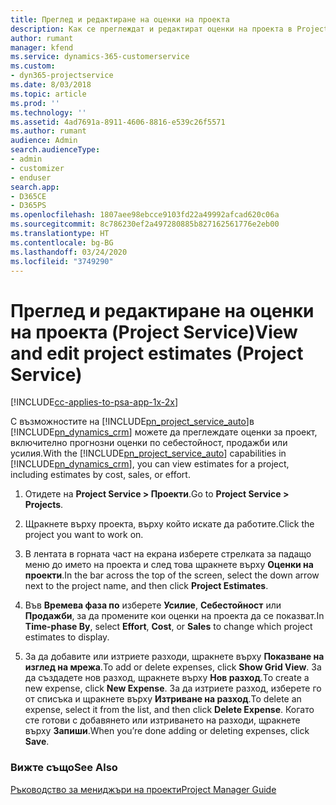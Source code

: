 ```yaml
---
title: Преглед и редактиране на оценки на проекта
description: Как се преглеждат и редактират оценки на проекта в Project Service
author: rumant
manager: kfend
ms.service: dynamics-365-customerservice
ms.custom:
- dyn365-projectservice
ms.date: 8/03/2018
ms.topic: article
ms.prod: ''
ms.technology: ''
ms.assetid: 4ad7691a-8911-4606-8816-e539c26f5571
ms.author: rumant
audience: Admin
search.audienceType:
- admin
- customizer
- enduser
search.app:
- D365CE
- D365PS
ms.openlocfilehash: 1807aee98ebcce9103fd22a49992afcad620c06a
ms.sourcegitcommit: 8c786230ef2a497280885b827162561776e2eb00
ms.translationtype: HT
ms.contentlocale: bg-BG
ms.lasthandoff: 03/24/2020
ms.locfileid: "3749290"
---
```

# <a name="view-and-edit-project-estimates-project-service"></a><span data-ttu-id="cb5f0-103">Преглед и редактиране на оценки на проекта (Project Service)</span><span class="sxs-lookup"><span data-stu-id="cb5f0-103">View and edit project estimates (Project Service)</span></span>

[!INCLUDE[cc-applies-to-psa-app-1x-2x](../includes/cc-applies-to-psa-app-1x-2x.md)]

<span data-ttu-id="cb5f0-104">С възможностите на [!INCLUDE[pn_project_service_auto](../includes/pn-project-service-auto.md)]в [!INCLUDE[pn_dynamics_crm](../includes/pn-dynamics-crm.md)] можете да преглеждате оценки за проект, включително прогнозни оценки по себестойност, продажби или усилия.</span><span class="sxs-lookup"><span data-stu-id="cb5f0-104">With the [!INCLUDE[pn_project_service_auto](../includes/pn-project-service-auto.md)] capabilities in [!INCLUDE[pn_dynamics_crm](../includes/pn-dynamics-crm.md)], you can view estimates for a project, including estimates by cost, sales, or effort.</span></span>  
  
1.  <span data-ttu-id="cb5f0-105">Отидете на **Project Service > Проекти**.</span><span class="sxs-lookup"><span data-stu-id="cb5f0-105">Go to **Project Service > Projects**.</span></span>  
  
2.  <span data-ttu-id="cb5f0-106">Щракнете върху проекта, върху който искате да работите.</span><span class="sxs-lookup"><span data-stu-id="cb5f0-106">Click the project you want to work on.</span></span>  
  
3.  <span data-ttu-id="cb5f0-107">В лентата в горната част на екрана изберете стрелката за падащо меню до името на проекта и след това щракнете върху **Оценки на проекти**.</span><span class="sxs-lookup"><span data-stu-id="cb5f0-107">In the bar across the top of the screen, select the down arrow next to the project name, and then click **Project Estimates**.</span></span>  
  
4.  <span data-ttu-id="cb5f0-108">Във **Времева фаза по** изберете **Усилие**, **Себестойност** или **Продажби**, за да промените кои оценки на проекта да се показват.</span><span class="sxs-lookup"><span data-stu-id="cb5f0-108">In **Time-phase By**, select **Effort**, **Cost**, or **Sales** to change which project estimates to display.</span></span>  
  
5.  <span data-ttu-id="cb5f0-109">За да добавите или изтриете разходи, щракнете върху **Показване на изглед на мрежа**.</span><span class="sxs-lookup"><span data-stu-id="cb5f0-109">To add or delete expenses, click **Show Grid View**.</span></span> <span data-ttu-id="cb5f0-110">За да създадете нов разход, щракнете върху **Нов разход**.</span><span class="sxs-lookup"><span data-stu-id="cb5f0-110">To create a new expense, click **New Expense**.</span></span> <span data-ttu-id="cb5f0-111">За да изтриете разход, изберете го от списъка и щракнете върху **Изтриване на разход**.</span><span class="sxs-lookup"><span data-stu-id="cb5f0-111">To delete an expense, select it from the list, and then click **Delete Expense**.</span></span> <span data-ttu-id="cb5f0-112">Когато сте готови с добавянето или изтриването на разходи, щракнете върху **Запиши**.</span><span class="sxs-lookup"><span data-stu-id="cb5f0-112">When you’re done adding or deleting expenses, click **Save**.</span></span>  
  
### <a name="see-also"></a><span data-ttu-id="cb5f0-113">Вижте също</span><span class="sxs-lookup"><span data-stu-id="cb5f0-113">See Also</span></span>  
 [<span data-ttu-id="cb5f0-114">Ръководство за мениджъри на проекти</span><span class="sxs-lookup"><span data-stu-id="cb5f0-114">Project Manager Guide</span></span>](../project-service/project-manager-guide.md)
